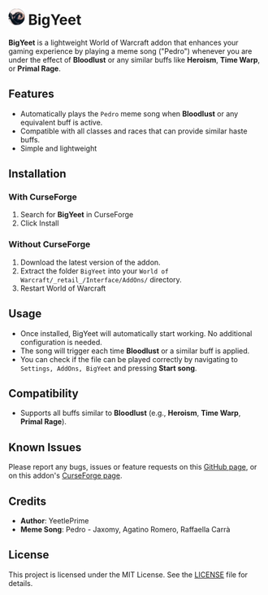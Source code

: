 # <img src="icon_round.png" alt="Icon" style="width:32px;height:32px;"> BigYeet

**BigYeet** is a lightweight World of Warcraft addon that enhances your
gaming experience by playing a meme song ("Pedro") whenever
you are under the effect of **Bloodlust** or any similar
buffs like **Heroism**, **Time Warp**, or **Primal Rage**.

## Features

- Automatically plays the `Pedro` meme song when **Bloodlust**
or any equivalent buff is active.
- Compatible with all classes and races that can provide similar haste buffs.
- Simple and lightweight

## Installation

### With CurseForge

1. Search for **BigYeet** in CurseForge
2. Click Install

### Without CurseForge

1. Download the latest version of the addon.
2. Extract the folder `BigYeet` into your
`World of Warcraft/_retail_/Interface/AddOns/` directory.
3. Restart World of Warcraft

## Usage

- Once installed, BigYeet will automatically start working.
No additional configuration is needed.
- The song will trigger each time **Bloodlust** or a similar buff is applied.
- You can check if the file can be played correctly by navigating to
`Settings, AddOns, BigYeet` and pressing **Start song**.

## Compatibility

- Supports all buffs similar to **Bloodlust**
(e.g., **Heroism**, **Time Warp**, **Primal Rage**).

## Known Issues

Please report any bugs, issues or feature requests on this [GitHub page](https://github.com/YeetlePrime/BigYeet),
or on this addon's [CurseForge page](https://www.curseforge.com/wow/addons/bigyeet).

## Credits

- **Author**: YeetlePrime
- **Meme Song**: Pedro - Jaxomy, Agatino Romero, Raffaella Carrà

## License

This project is licensed under the MIT License.
See the [LICENSE](LICENSE) file for details.
